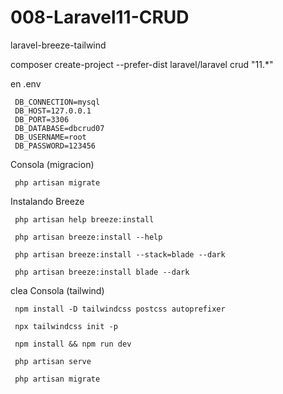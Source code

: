 # 008-Laravel11-CRUD
 laravel-breeze-tailwind

 composer create-project --prefer-dist laravel/laravel crud "11.*"

en .env

     DB_CONNECTION=mysql
     DB_HOST=127.0.0.1
     DB_PORT=3306
     DB_DATABASE=dbcrud07
     DB_USERNAME=root
     DB_PASSWORD=123456

Consola (migracion)

     php artisan migrate
Instalando Breeze

     php artisan help breeze:install

     php artisan breeze:install --help

     php artisan breeze:install --stack=blade --dark

     php artisan breeze:install blade --dark

clea
Consola (tailwind)

     npm install -D tailwindcss postcss autoprefixer

     npx tailwindcss init -p

     npm install && npm run dev

     php artisan serve

     php artisan migrate


